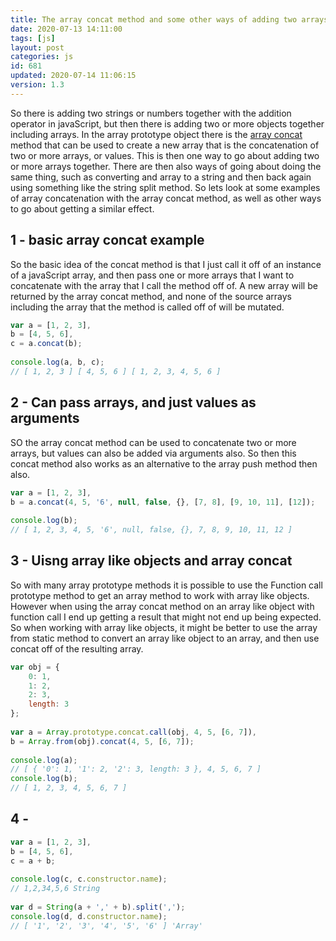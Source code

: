 ```yaml
---
title: The array concat method and some other ways of adding two arrays together
date: 2020-07-13 14:11:00
tags: [js]
layout: post
categories: js
id: 681
updated: 2020-07-14 11:06:15
version: 1.3
---
```


So there is adding two strings or numbers together with the addition operator in javaScript, but then there is adding two or more objects together including arrays. In the array prototype object there is the [array concat](https://developer.mozilla.org/en-US/docs/Web/JavaScript/Reference/Global_Objects/Array/concat) method that can be used to create a new array that is the concatenation of two or more arrays, or values. This is then one way to go about adding two or more arrays together. There are then also ways of going about doing the same thing, such as converting and array to a string and then back again using something like the string split method. So lets look at some examples of array concatenation with the array concat method, as well as other ways to go about getting a similar effect.

<!-- more -->

## 1 - basic array concat example

So the basic idea of the concat method is that I just call it off of an instance of a javaScript array, and then pass one or more arrays that I want to concatenate with the array that I call the method off of. A new array will be returned by the array concat method, and none of the source arrays including the array that the method is called off of will be mutated.

```js
var a = [1, 2, 3],
b = [4, 5, 6],
c = a.concat(b);
 
console.log(a, b, c);
// [ 1, 2, 3 ] [ 4, 5, 6 ] [ 1, 2, 3, 4, 5, 6 ]
```

## 2 - Can pass arrays, and just values as arguments

SO the array concat method can be used to concatenate two or more arrays, but values can also be added via arguments also. So then this concat method also works as an alternative to the array push method then also.

```js
var a = [1, 2, 3],
b = a.concat(4, 5, '6', null, false, {}, [7, 8], [9, 10, 11], [12]);
 
console.log(b);
// [ 1, 2, 3, 4, 5, '6', null, false, {}, 7, 8, 9, 10, 11, 12 ]
```

## 3 - Uisng array like objects and array concat

So with many array prototype methods it is possible to use the Function call prototype method to get an array method to work with array like objects. However when using the array concat method on an array like object with function call I end up getting a result that might not end up being expected. So when working with array like objects, it might be better to use the array from static method to convert an array like object to an array, and then use concat off of the resulting array.

```js
var obj = {
    0: 1,
    1: 2,
    2: 3,
    length: 3
};
 
var a = Array.prototype.concat.call(obj, 4, 5, [6, 7]),
b = Array.from(obj).concat(4, 5, [6, 7]);
 
console.log(a);
// [ { '0': 1, '1': 2, '2': 3, length: 3 }, 4, 5, 6, 7 ]
console.log(b);
// [ 1, 2, 3, 4, 5, 6, 7 ]
```

## 4 - 

```js
var a = [1, 2, 3],
b = [4, 5, 6],
c = a + b;
 
console.log(c, c.constructor.name);
// 1,2,34,5,6 String
 
var d = String(a + ',' + b).split(',');
console.log(d, d.constructor.name);
// [ '1', '2', '3', '4', '5', '6' ] 'Array'
```